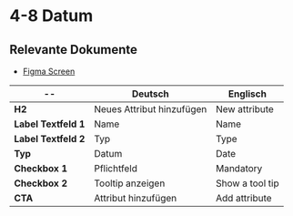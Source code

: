 # 4-8 Datum

## Relevante Dokumente

* [Figma Screen](https://www.figma.com/file/ObpEGoczbPSUsnoH7aPFLbdy/Workflow-Generator-Screens?node-id=455%3A10542)

-- | Deutsch | Englisch
---|---|---
**H2** | Neues Attribut hinzufügen | New attribute
**Label Textfeld 1** | Name | Name
**Label Textfeld 2** | Typ | Type
**Typ** | Datum | Date
**Checkbox 1** | Pflichtfeld | Mandatory
**Checkbox 2** | Tooltip anzeigen | Show a tool tip
**CTA** | Attribut hinzufügen | Add attribute
